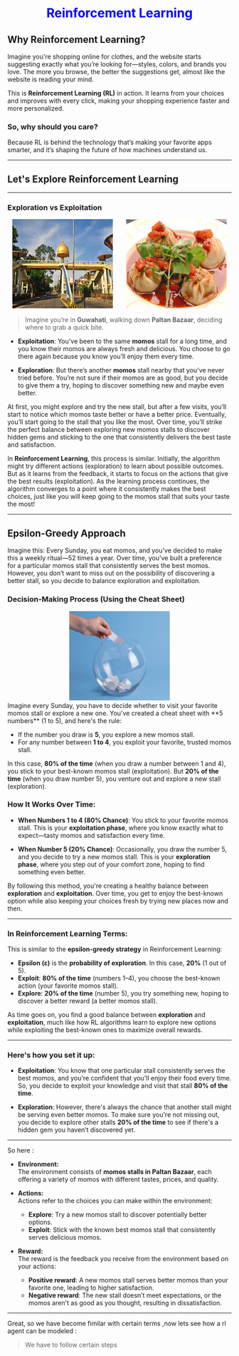 <h1 align="center" style="color:blue;">Reinforcement Learning</h1>

## **Why Reinforcement Learning?**

Imagine you're shopping online for clothes, and the website starts suggesting exactly what you’re looking for—styles, colors, and brands you love. The more you browse, the better the suggestions get, almost like the website is reading your mind.

This is **Reinforcement Learning (RL)** in action. It learns from your choices and improves with every click, making your shopping experience faster and more personalized.

### **So, why should you care?**

Because RL is behind the technology that’s making your favorite apps smarter, and it’s shaping the future of how machines understand us.

---

## Let's Explore Reinforcement Learning

---

### **Exploration vs Exploitation**
<div align="center">
  <img src="https://github.com/Amitkupadhyay0/reinforcement-learning/blob/main/images/guwahati.jpg" width="45%" height="200px" style="margin-right: 5%;">
  <img src="https://github.com/Amitkupadhyay0/reinforcement-learning/blob/main/images/Momo.jpg" width="45%" height="200px">
</div>


> Imagine you’re in **Guwahati**, walking down **Paltan Bazaar**, deciding where to grab a quick bite.

- **Exploitation**: You’ve been to the same **momos** stall for a long time, and you know their momos are always fresh and delicious. You choose to go there again because you know you’ll enjoy them every time.
  
- **Exploration**: But there’s another **momos** stall nearby that you’ve never tried before. You’re not sure if their momos are as good, but you decide to give them a try, hoping to discover something new and maybe even better.

At first, you might explore and try the new stall, but after a few visits, you’ll start to notice which momos taste better or have a better price. Eventually, you’ll start going to the stall that you like the most. Over time, you’ll strike the perfect balance between exploring new momos stalls to discover hidden gems and sticking to the one that consistently delivers the best taste and satisfaction.

In **Reinforcement Learning**, this process is similar. Initially, the algorithm might try different actions (exploration) to learn about possible outcomes. But as it learns from the feedback, it starts to focus on the actions that give the best results (exploitation). As the learning process continues, the algorithm converges to a point where it consistently makes the best choices, just like you will keep going to the momos stall that suits your taste the most!

---

## **Epsilon-Greedy Approach**

Imagine this: Every Sunday, you eat momos, and you’ve decided to make this a weekly ritual—52 times a year. Over time, you've built a preference for a particular momos stall that consistently serves the best momos. However, you don’t want to miss out on the possibility of discovering a better stall, so you decide to balance exploration and exploitation.

### **Decision-Making Process (Using the Cheat Sheet)**
<div align="center">
  <img src="https://github.com/Amitkupadhyay0/reinforcement-learning/blob/main/images/paper_sheet_game.png" width="45%" height="200px">
</div>
Imagine every Sunday, you have to decide whether to visit your favorite momos stall or explore a new one. You’ve created a cheat sheet with **5 numbers** (1 to 5), and here's the rule:

- If the number you draw is **5**, you explore a new momos stall.
- For any number between **1 to 4**, you exploit your favorite, trusted momos stall.

In this case, **80% of the time** (when you draw a number between 1 and 4), you stick to your best-known momos stall (exploitation). But **20% of the time** (when you draw number 5), you venture out and explore a new stall (exploration).

### **How It Works Over Time:**

- **When Numbers 1 to 4 (80% Chance)**: You stick to your favorite momos stall. This is your **exploitation phase**, where you know exactly what to expect—tasty momos and satisfaction every time.
  
- **When Number 5 (20% Chance)**: Occasionally, you draw the number 5, and you decide to try a new momos stall. This is your **exploration phase**, where you step out of your comfort zone, hoping to find something even better.

By following this method, you're creating a healthy balance between **exploration** and **exploitation**. Over time, you get to enjoy the best-known option while also keeping your choices fresh by trying new places now and then.

---

### **In Reinforcement Learning Terms:**

This is similar to the **epsilon-greedy strategy** in Reinforcement Learning:

- **Epsilon (ε)** is the **probability of exploration**. In this case, **20%** (1 out of 5).
- **Exploit**: **80% of the time** (numbers 1–4), you choose the best-known action (your favorite momos stall).
- **Explore**: **20% of the time** (number 5), you try something new, hoping to discover a better reward (a better momos stall).

As time goes on, you find a good balance between **exploration** and **exploitation**, much like how RL algorithms learn to explore new options while exploiting the best-known ones to maximize overall rewards.

---

### **Here's how you set it up:**

- **Exploitation**: You know that one particular stall consistently serves the best momos, and you're confident that you'll enjoy their food every time. So, you decide to exploit your knowledge and visit that stall **80% of the time**.
  
- **Exploration**: However, there's always the chance that another stall might be serving even better momos. To make sure you're not missing out, you decide to explore other stalls **20% of the time** to see if there's a hidden gem you haven’t discovered yet.

---
So here :
- **Environment:**  
  The environment consists of **momos stalls in Paltan Bazaar**, each offering a variety of momos with different tastes, prices, and quality.
  
- **Actions:**  
  Actions refer to the choices you can make within the environment:
  - **Explore**: Try a new momos stall to discover potentially better options.
  - **Exploit**: Stick with the known best momos stall that consistently serves delicious momos.

- **Reward:**  
  The reward is the feedback you receive from the environment based on your actions:
  - **Positive reward**: A new momos stall serves better momos than your favorite one, leading to higher satisfaction.
  - **Negative reward**: The new stall doesn’t meet expectations, or the momos aren't as good as you thought, resulting in dissatisfaction.
----

Great, so we have become fimilar with certain terms ,now lets see how a rl agent can be modeled :
> We have to follow certain steps



